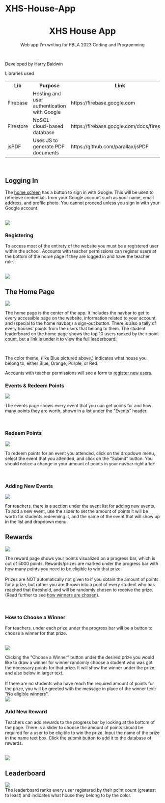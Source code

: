 # XHS-House-App

<h1 align="center">XHS House App</h1>

<p align="center">Web app I'm writing for FBLA 2023 Coding and Programming</p>
<br/>
<p>Developed by Harry Baldwin</p>
<p>Libraries used</p>
<table>
  <tr>
    <th>Lib</th>
    <th>Purpose</th>
    <th>Link</th>
  </tr>
  <tr>
    <td>Firebase</td>
    <td>Hosting and user authentication with Google</td>
    <td>https://firebase.google.com</td>
  </tr>
  <tr>
    <td>Firestore</td>
    <td>NoSQL cloud-based database</td>
    <td>https://firebase.google.com/docs/firestore</td>
  </tr>
  <tr>
    <td>jsPDF</td>
    <td>Uses JS to generate PDF documents</td>
    <td>https://github.com/parallax/jsPDF</td>
  </tr>
</table>
<br/>

<div>
  <h2>Logging In</h2>
  <p>The <a href="https://xhs-house-app.web.app">home screen</a> has a button to sign in with Google. This will be used to retreieve credentials from your Google account such as your name, email address, and profile photo. You cannot proceed unless you sign in with your Google account.</p><br/>
  <img src="public/images/documentation/login.png"><br/>
  <h3>Registering</h3>
  <p>To access most of the entirety of the website you must be a registered user within the school. Accounts with teacher permissions can register users at the bottom of the home page if they are logged in and have the teacher role.</p><br/>
  <img src="public/images/documentation/register-new-user.png"><br/>

  <h2>The Home Page</h2>
  <img src="public/images/documentation/home.png"><br/>
  <p>The home page is the center of the app. It includes the navbar to get to every accessible page on the website, information related to your account, and (special to the home navbar,) a sign-out button. There is also a tally of every houses' points from the users that belong to them. The student leaderboard on the home page shows the top 10 users ranked by their point count, but a link is under it to view the <a>full leaderboard</a>.</p><br/>
  <p>The color theme, (like Blue pictured above,) indicates what house you belong to, either Blue, Orange, Purple, or Red.</p>
  <p>Accounts with teacher permissions will see a form to <a href="#registering">register new users</a>.</p>
  <h3>Events & Redeem Points</h3>
  <img src="public/images/documentation/events.png"><br/>
  <p>The events page shows every event that you can get points for and how many points they are worth, shown in a list under the "Events" header.</p><br/>
  <h3>Redeem Points</h3>
  <img src="public/images/documentation/event-dropdown.png"><br/>
  <p>To redeem points for an event you attended, click on the dropdown menu, select the event that you attended, and click on the "Submit" button. You should notice a change in your amount of points in your navbar right after!</p><br/>
  <h3>Adding New Events</h3>
  <img src="public/images/documentation/event-add.png">
  <p>For teachers, there is a section under the event list for adding new events. To add a new event, use the slider to set the amount of points it will be worth for students redeeming it, and the name of the event that will show up in the list and dropdown menu.</p>

  <h2>Rewards</h2>
  <img src="public/images/documentation/rewards.png"><br/>
  <p>The reward page shows your points visualized on a progress bar, which is out of 5000 points. Rewards/prizes are marked under the progress bar with how many points you need to be eligible to win that prize.<br/>
  </br>Prizes are NOT automatically not given to if you obtain the amount of points for a prize, but rather you are thrown into a pool of every student who has reached that threshold, and will be randomly chosen to receive the prize. (Read further to see <a href="#how-to-choose-a-winner">how winners are chosen</a>).</p><br/>
  <h3>How to Choose a Winner</h3>
  <p>For teachers, under each prize under the progress bar will be a button to choose a winner for that prize.</p><br/>
  <img src="public/images/documentation/reward-winner.png"><br/>
  <p>Clicking the "Choose a Winner" button under the desired prize you would like to draw a winner for winner randomly choose a student who was got the necessary points for that prize. It will show the winner under the prize, and also below in larger text.<br/>
  <br/>If there are no students who have reach the required amount of points for the prize, you will be greeted with the message in place of the winner text: "No eligible winners".<br/>
  <img src="public/images/documentation/rewards-no-winner.png"><br/>
  <h3>Add New Reward</h3>
  <p>Teachers can add rewards to the progress bar by looking at the bottom of the page. There is a slider to choose the amount of points should be required for a user to be eligible to win the prize. Input the name of the prize in the name text box. Click the submit button to add it to the database of rewards.</p><br/>
  <img src="public/images/documentation/new-reward.png"><br/>

  <h2>Leaderboard</h2>
  <img src="public/images/documentation/leaderboard.png"><br/>
  The leaderboard ranks every user registered by their point count (greatest to least) and indicates what house they belong to by the color.

</div>
